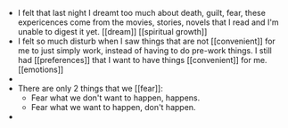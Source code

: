 - I felt that last night I dreamt too much about death, guilt, fear, these expericences come from the movies, stories, novels that I read and I'm unable to digest it yet. [[dream]] [[spiritual growth]]
- I felt so much disturb when I saw things that are not [[convenient]] for me to just simply work, instead of having to do pre-work things. I still had [[preferences]] that I want to have things [[convenient]] for me. [[emotions]]
- 
- There are only 2 things that we [[fear]]:
    - Fear what we don't want to happen, happens.
    - Fear what we want to happen, don't happen.
- 
